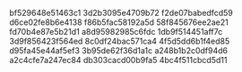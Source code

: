 bf529648e51463c1
3d2b3095e4709b72
f2de07babedfcd59
d6ce02fe8b6e4138
f86b5fac58192a5d
58f845676ee2ae21
fd70b4e87e5b21d1
a8d95982985c6fdc
1db9f514451aff7c
3d9f856423f564ed
8c0df24bac571ca4
4f5d5dd6b1f4ed85
d95fa45e44af5ef3
3b95de62f36d1a1c
a248b1b2c0df94d6
a2c4cfe7a247ec84
db303cacd00b9fa5
4bc4f511cbcd5d11
